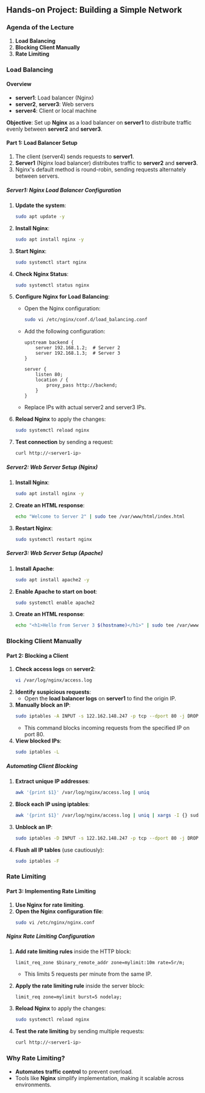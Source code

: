 ## Hands-on Project: Building a Simple Network


### Agenda of the Lecture

1. **Load Balancing**
2. **Blocking Client Manually**
3. **Rate Limiting**


### Load Balancing

#### Overview

- **server1**: Load balancer (Nginx)
- **server2**, **server3**: Web servers
- **server4**: Client or local machine

**Objective**: Set up **Nginx** as a load balancer on **server1** to distribute traffic evenly between **server2** and **server3**.

#### Part 1: Load Balancer Setup

1. The client (server4) sends requests to **server1**.
2. **Server1** (Nginx load balancer) distributes traffic to **server2** and **server3**.
3. Nginx's default method is round-robin, sending requests alternately between servers.

##### Server1: Nginx Load Balancer Configuration

1. **Update the system**:
    ```bash
    sudo apt update -y
    ```
2. **Install Nginx**:
    ```bash
    sudo apt install nginx -y
    ```
3. **Start Nginx**:
    ```bash
    sudo systemctl start nginx
    ```
4. **Check Nginx Status**:
    ```bash
    sudo systemctl status nginx
    ```
5. **Configure Nginx for Load Balancing**:
   - Open the Nginx configuration:
     ```bash
     sudo vi /etc/nginx/conf.d/load_balancing.conf
     ```
   - Add the following configuration:
     ```nginx
     upstream backend {
         server 192.168.1.2;  # Server 2
         server 192.168.1.3;  # Server 3
     }

     server {
         listen 80;
         location / {
             proxy_pass http://backend;
         }
     }
     ```
   - Replace IPs with actual server2 and server3 IPs.

6. **Reload Nginx** to apply the changes:
    ```bash
    sudo systemctl reload nginx
    ```
7. **Test connection** by sending a request:
    ```bash
    curl http://<server1-ip>
    ```

##### Server2: Web Server Setup (Nginx)

1. **Install Nginx**:
    ```bash
    sudo apt install nginx -y
    ```
2. **Create an HTML response**:
    ```bash
    echo "Welcome to Server 2" | sudo tee /var/www/html/index.html
    ```
3. **Restart Nginx**:
    ```bash
    sudo systemctl restart nginx
    ```

##### Server3: Web Server Setup (Apache)

1. **Install Apache**:
    ```bash
    sudo apt install apache2 -y
    ```
2. **Enable Apache to start on boot**:
    ```bash
    sudo systemctl enable apache2
    ```
3. **Create an HTML response**:
    ```bash
    echo "<h1>Hello from Server 3 $(hostname)</h1>" | sudo tee /var/www/html/index.html
    ```


### Blocking Client Manually

#### Part 2: Blocking a Client

1. **Check access logs** on **server2**:
    ```bash
    vi /var/log/nginx/access.log
    ```
2. **Identify suspicious requests**:
   - Open the **load balancer logs** on **server1** to find the origin IP.
3. **Manually block an IP**:
   ```bash
   sudo iptables -A INPUT -s 122.162.148.247 -p tcp --dport 80 -j DROP
   ```
   - This command blocks incoming requests from the specified IP on port 80.
4. **View blocked IPs**:
   ```bash
   sudo iptables -L
   ```

##### Automating Client Blocking

1. **Extract unique IP addresses**:
   ```bash
   awk '{print $1}' /var/log/nginx/access.log | uniq
   ```
2. **Block each IP using iptables**:
   ```bash
   awk '{print $1}' /var/log/nginx/access.log | uniq | xargs -I {} sudo iptables -A INPUT -s {} -p tcp --dport 80 -j DROP
   ```

3. **Unblock an IP**:
   ```bash
   sudo iptables -D INPUT -s 122.162.148.247 -p tcp --dport 80 -j DROP
   ```
4. **Flush all IP tables** (use cautiously):
   ```bash
   sudo iptables -F
   ```


### Rate Limiting

#### Part 3: Implementing Rate Limiting

1. **Use Nginx for rate limiting**.
2. **Open the Nginx configuration file**:
   ```bash
   sudo vi /etc/nginx/nginx.conf
   ```

##### Nginx Rate Limiting Configuration

1. **Add rate limiting rules** inside the HTTP block:
   ```nginx
   limit_req_zone $binary_remote_addr zone=mylimit:10m rate=5r/m;
   ```
   - This limits 5 requests per minute from the same IP.

2. **Apply the rate limiting rule** inside the server block:
   ```nginx
   limit_req zone=mylimit burst=5 nodelay;
   ```

3. **Reload Nginx** to apply the changes:
    ```bash
    sudo systemctl reload nginx
    ```

4. **Test the rate limiting** by sending multiple requests:
    ```bash
    curl http://<server1-ip>
    ```



### Why Rate Limiting?

- **Automates traffic control** to prevent overload.
- Tools like **Nginx** simplify implementation, making it scalable across environments.

